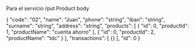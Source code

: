 



Para el servicio /put Product
body


{
  "code": "02",
  "name": "Juan",
  "phone": "string",
  "iban": "string",
  "surname": "string",
  "address": "string",
  "products": [
    {
      "id": 0,
      "productId": 1,
      "productName": "cuenta ahorro"
    },
    {
      "id": 0,
      "productId": 2,
      "productName": "tdc"
    }
  ],
  "transactions": [
    {}
  ],
  "id": 0
}

